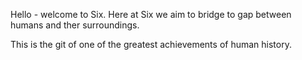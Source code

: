 Hello - welcome to Six. Here at Six we aim to bridge to gap between humans and ther surroundings. 

This is the git of one of the greatest achievements of human history.